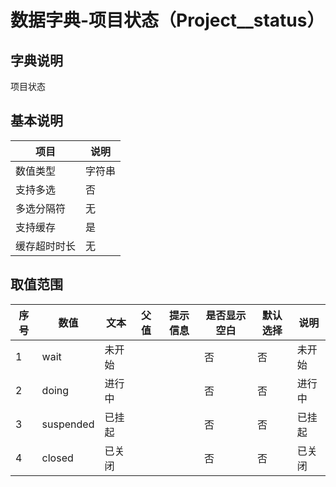 # 数据字典-项目状态（Project__status）
## 字典说明
项目状态

## 基本说明
| 项目 | 说明 |
| -- | -- |
| 数值类型 | 字符串 |
| 支持多选 | 否 |
| 多选分隔符 | 无 |
| 支持缓存 | 是 |
| 缓存超时时长 | 无 |

## 取值范围
| 序号 | 数值 | 文本 | 父值 | 提示信息 | 是否显示空白 | 默认选择 | 说明 |
| -- | -- | -- | -- | -- | -- | -- | -- |
| 1 | wait | 未开始 |  |  | 否 | 否 | 未开始 |
| 2 | doing | 进行中 |  |  | 否 | 否 | 进行中 |
| 3 | suspended | 已挂起 |  |  | 否 | 否 | 已挂起 |
| 4 | closed | 已关闭 |  |  | 否 | 否 | 已关闭 |

